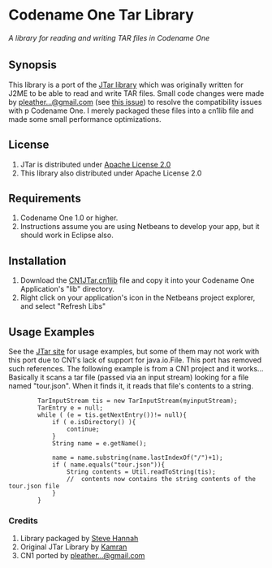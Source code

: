 # Codename One Tar Library
###### A library for reading and writing TAR files in Codename One

## Synopsis

This library is a port of the [JTar library](https://code.google.com/p/jtar/) which was originally written for J2ME to be able to read and write TAR files.  Small code changes were made by pleather...@gmail.com (see [this issue](https://code.google.com/p/codenameone/issues/detail?id=754)) to resolve the compatibility issues with p Codename One.  I merely packaged these files into a cn1lib file and made some small performance optimizations.

## License

1. JTar is distributed under [Apache License 2.0](http://www.apache.org/licenses/LICENSE-2.0)
2. This library also distributed under Apache License 2.0

## Requirements

1. Codename One 1.0 or higher.
2. Instructions assume you are using Netbeans to develop your app, but it should work in Eclipse also.

## Installation 

1. Download the [CN1JTar.cn1lib](https://github.com/shannah/CN1JTar/blob/master/dist/CN1JTar.cn1lib?raw=true) file and copy it into your Codename One Application's "lib" directory.
2. Right click on your application's icon in the Netbeans project explorer, and select "Refresh Libs"

## Usage Examples

See the [JTar site](https://code.google.com/p/jtar/) for usage examples, but some of them may not work with this port due to CN1's lack of support for java.io.File.  This port has removed such references.  The following example is from a CN1 project and it works…  Basically it scans a tar file (passed via an input stream) looking for a file named "tour.json".  When it finds it, it reads that file's contents to a string.

```
		TarInputStream tis = new TarInputStream(myinputStream);
		TarEntry e = null;
        while ( (e = tis.getNextEntry())!= null){
            if ( e.isDirectory() ){
                continue;
            }
            String name = e.getName();
            
            name = name.substring(name.lastIndexOf("/")+1);
            if ( name.equals("tour.json")){
                String contents = Util.readToString(tis);
                //  contents now contains the string contents of the tour.json file
            }
        }
 ```
 
 ### Credits
 
 1. Library packaged by [Steve Hannah](https://twitter.com/shannah78)
 2. Original JTar Library by [Kamran](https://github.com/kamranzafar)
 3. CN1 ported by pleather...@gmail.com
 
 